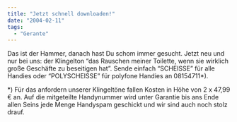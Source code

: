 ```yaml
---
title: "Jetzt schnell downloaden!"
date: "2004-02-11"
tags:
  - "Gerante"
---
```


Das ist der Hammer, danach hast Du schom immer gesucht. Jetzt neu und nur bei uns: der Klingelton “das Rauschen meiner Toilette, wenn sie wirklich große Geschäfte zu beseitigen hat”. Sende einfach “SCHEISSE” für alle Handies oder “POLYSCHEISSE” für polyfone Handies an 08154711\*).

\*) Für das anfordern unserer Klingeltöne fallen Kosten in Höhe von 2 x 47,99 € an. Auf die mitgeteilte Handynummer wird unter Garantie bis ans Ende allen Seins jede Menge Handyspam geschickt und wir sind auch noch stolz drauf.
